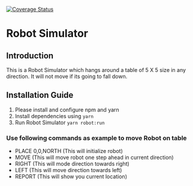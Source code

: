 [![Coverage Status](https://coveralls.io/repos/github/sheeraz1022/robot/badge.svg?branch=master)](https://coveralls.io/github/sheeraz1022/robot?branch=master)
# Robot Simulator

## Introduction
This is a Robot Simulator which hangs around a table of 5 X 5 size in any direction. It will not move if its going to fall down.

## Installation Guide

1. Please install and configure npm and yarn
2. Install dependencies using `yarn`
3. Run Robot Simulator `yarn robot:run`

### Use following commands as example to move Robot on table

* PLACE 0,0,NORTH (This will initialize robot)
* MOVE (This will move robot one step ahead in current direction)
* RIGHT (This will mode direction towards right)
* LEFT (This will move direction towards left)
* REPORT (This will show you current location)


